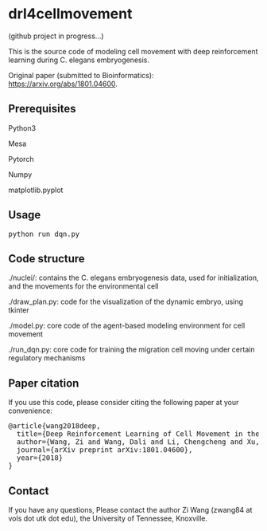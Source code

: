 # drl4cellmovement

(github project in progress...)

This is the source code of modeling cell movement with deep reinforcement learning during C. elegans embryogenesis.

Original paper (submitted to Bioinformatics): https://arxiv.org/abs/1801.04600.

## Prerequisites

Python3

Mesa

Pytorch

Numpy

matplotlib.pyplot

## Usage

<pre>
python run_dqn.py
</pre>

## Code structure
./nuclei/: contains the C. elegans embryogenesis data, used for initialization, and the movements for the environmental cell

./draw_plan.py: code for the visualization of the dynamic embryo, using tkinter

./model.py: core code of the agent-based modeling environment for cell movement

./run_dqn.py: core code for training the migration cell moving under certain regulatory mechanisms

## Paper citation

If you use this code, please consider citing the following paper at your convenience:

<pre>
@article{wang2018deep,
  title={Deep Reinforcement Learning of Cell Movement in the Early Stage of C. elegans Embryogenesis},
  author={Wang, Zi and Wang, Dali and Li, Chengcheng and Xu, Yichi and Li, Husheng and Bao, Zhirong},
  journal={arXiv preprint arXiv:1801.04600},
  year={2018}
}
</pre>

## Contact

If you have any questions, Please contact the author Zi Wang (zwang84 at vols dot utk dot edu), the University of Tennessee, Knoxville.
